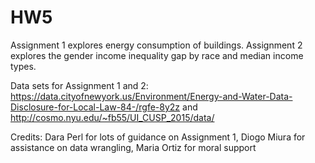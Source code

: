 # HW5
Assignment 1 explores energy consumption of buildings.
Assignment 2 explores the gender income inequality gap by race and median income types.

Data sets for Assignment 1 and 2:
https://data.cityofnewyork.us/Environment/Energy-and-Water-Data-Disclosure-for-Local-Law-84-/rgfe-8y2z
and http://cosmo.nyu.edu/~fb55/UI_CUSP_2015/data/


Credits: Dara Perl for lots of guidance on Assignment 1, Diogo Miura for assistance on data wrangling, Maria Ortiz for moral support
